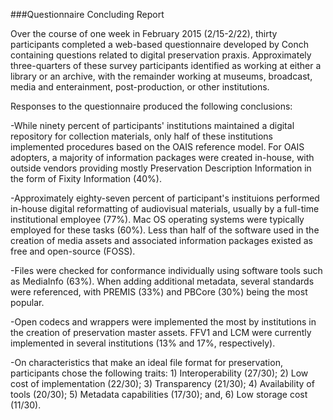 ###Questionnaire Concluding Report

Over the course of one week in February 2015 (2/15-2/22), thirty participants completed a web-based questionnaire developed by Conch containing questions related to digital preservation praxis. Approximately three-quarters of these survey participants identified as working at either a library or an archive, with the remainder working at museums, broadcast, media and enterainment, post-production, or other institutions.

Responses to the questionnaire produced the following conclusions:

-While ninety percent of participants' institutions maintained a digital repository for collection materials, only half of these institutions implemented procedures based on the OAIS reference model. For OAIS adopters, a majority of information packages were created in-house, with outside vendors providing mostly Preservation Description Information in the form of Fixity Information (40%).

-Approximately eighty-seven percent of participant's instituions performed in-house digital reformatting of audiovisual materials, usually by a full-time institutional employee (77%). Mac OS operating systems were typically employed for these tasks (60%). Less than half of the software used in the creation of media assets and associated information packages existed as free and open-source (FOSS).

-Files were checked for conformance individually using software tools such as MediaInfo (63%). When adding additional metadata, several standards were referenced, with PREMIS (33%) and PBCore (30%) being the most popular.

-Open codecs and wrappers were implemented the most by institutions in the creation of preservation master assets. FFV1 and LCM were currently implemented in several institutions (13% and 17%, respectively).

-On characteristics that make an ideal file format for preservation, participants chose the following traits: 1) Interoperability (27/30); 2) Low cost of implementation (22/30); 3) Transparency (21/30); 4) Availability of tools (20/30); 5) Metadata capabilities (17/30); and, 6) Low storage cost (11/30).

